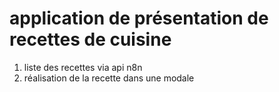 # application de présentation de recettes de cuisine

1. liste des recettes via api n8n
2. réalisation de la recette dans une modale
